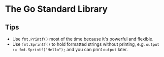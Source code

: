 # The Go Standard Library

## Tips

- Use `fmt.Printf()` most of the time because it's powerful and flexible.
- Use `fmt.Sprintf()` to hold formatted strings without printing, e.g. `output := fmt.Sprintf("Hello");` and you can print `output` later.
